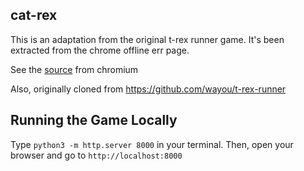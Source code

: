 ## cat-rex

This is an adaptation from the original t-rex runner game. It's been extracted from the chrome offline err page.

See the [source](https://cs.chromium.org/chromium/src/components/neterror/resources/offline.js?q=t-rex+package:%5Echromium$&dr=C&l=7) from chromium

Also, originally cloned from https://github.com/wayou/t-rex-runner 

## Running the Game Locally
Type `python3 -m http.server 8000` in your terminal. Then, open your browser and go to `http://localhost:8000`
